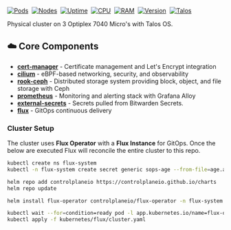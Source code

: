 [![Pods](https://img.shields.io/endpoint?url=https%3A%2F%2Fkromgo.mafyuh.dev%2Fcluster_pods_running&&logo=kubernetes&color=blue)](https://kubernetes.io/)&nbsp;
[![Nodes](https://img.shields.io/endpoint?url=https%3A%2F%2Fkromgo.mafyuh.dev%2Fcluster_node_count&label=Nodes&logo=kubernetes&color=blue)](https://kubernetes.io/)&nbsp;
[![Uptime](https://img.shields.io/endpoint?url=https%3A%2F%2Fkromgo.mafyuh.dev%2Fcluster_uptime_days&label=Uptime&logo=kubernetes&color=blue)](https://kubernetes.io/)&nbsp;
[![CPU](https://img.shields.io/endpoint?url=https%3A%2F%2Fkromgo.mafyuh.dev%2Fcluster_cpu_usage&&logo=kubernetes&label=CPU)](https://kubernetes.io/)&nbsp;
[![RAM](https://img.shields.io/endpoint?url=https%3A%2F%2Fkromgo.mafyuh.dev%2Fcluster_memory_usage&&logo=kubernetes&label=RAM)](https://kubernetes.io/)&nbsp;
[![Version](https://img.shields.io/endpoint?url=https%3A%2F%2Fkromgo.mafyuh.dev%2Fkubernetes_version&label=Kubernetes&logo=kubernetes&color=blue)](https://kubernetes.io/)&nbsp;
[![Talos](https://img.shields.io/endpoint?url=https%3A%2F%2Fkromgo.mafyuh.dev%2Ftalos_version&&logo=talos&color=blue)](https://kubernetes.io/)&nbsp;

Physical cluster on 3 Optiplex 7040 Micro's with Talos OS.

## ☁️ Core Components
* **[cert-manager](https://cert-manager.io/)** - Certificate management and Let's Encrypt integration
* **[cilium](https://github.com/cilium/cilium)** - eBPF-based networking, security, and observability
* **[rook-ceph](https://github.com/rook/rook)** - Distributed storage system providing block, object, and file storage with Ceph
* **[prometheus](https://prometheus.io/)** - Monitoring and alerting stack with Grafana Alloy
* **[external-secrets](https://external-secrets.io/latest/)** - Secrets pulled from Bitwarden Secrets.
* **[flux](https://fluxcd.io/)** - GitOps continuous delivery


### Cluster Setup
The cluster uses **Flux Operator** with a **Flux Instance** for GitOps. Once the below are executed Flux will reconcile the entire cluster to this repo.

```bash
kubectl create ns flux-system
kubectl -n flux-system create secret generic sops-age --from-file=age.agekey=/home/$USER/.sops/key.txt

helm repo add controlplaneio https://controlplaneio.github.io/charts
helm repo update

helm install flux-operator controlplaneio/flux-operator -n flux-system

kubectl wait --for=condition=ready pod -l app.kubernetes.io/name=flux-operator -n flux-system --timeout=300s
kubectl apply -f kubernetes/flux/cluster.yaml
```

